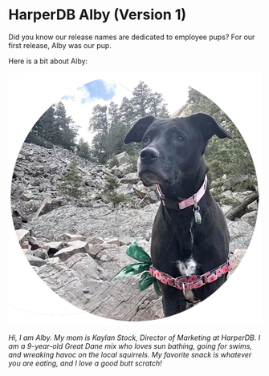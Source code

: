 # HarperDB Alby (Version 1)

Did you know our release names are dedicated to employee pups? For our first release, Alby was our pup.

Here is a bit about Alby:

![picture of black dog](../../../images/dogs/alby.webp)

_Hi, I am Alby. My mom is Kaylan Stock, Director of Marketing at HarperDB. I am a 9-year-old Great Dane mix who loves sun bathing, going for swims, and wreaking havoc on the local squirrels. My favorite snack is whatever you are eating, and I love a good butt scratch!_
